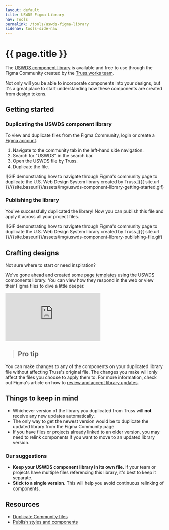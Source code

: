 ```yaml
---
layout: default
title: USWDS Figma Library
nav: Tools
permalink: /tools/uswds-figma-library
sidenav: tools-side-nav
---
```


# {{ page.title }}

The [USWDS component library](https://www.figma.com/community/file/836611771720754351) is available and free to use through the Figma Community created by the [Truss.works team](https://truss.works/).

Not only will you be able to incorporate components into your designs, but it's a great place to start understanding how these components are created from design tokens.

## Getting started

### Duplicating the USWDS component library

To view and duplicate files from the Figma Community, login or create a [Figma account](https://www.figma.com/).

1. Navigate to the community tab in the left-hand side navigation.
1. Search for "USWDS" in the search bar.
1. Open the USWDS file by Truss.
1. Duplicate the file.

![GIF demonstrating how to navigate through Figma's community page to duplicate the U.S. Web Design System library created by Truss.]({{ site.url }}/{{site.baseurl}}/assets/img/uswds-component-library-getting-started.gif)

### Publishing the library

You've successfully duplicated the library! Now you can publish this file and apply it across all your project files.

![GIF demonstrating how to navigate through Figma's community page to duplicate the U.S. Web Design System library created by Truss.]({{ site.url }}/{{site.baseurl}}/assets/img/uswds-component-library-publishing-file.gif)

## Crafting designs 

Not sure where to start or need inspiration? 

We've gone ahead and created some [page templates](https://bixal.github.io/uswds-page-templates/) using the USWDS components library. You can view how they respond in the web or view their Figma files to dive a little deeper.

<div class="iframe-container">
	<iframe class="responsive-iframe" style="border: 1px solid rgba(0, 0, 0, 0.1);" src="https://www.figma.com/embed?embed_host=share&url=https%3A%2F%2Fwww.figma.com%2Ffile%2FQVPduB8h6DIENYULFVCism%2FBixal-USWDS-Page-Templates%3Fnode-id%3D1453%253A2736" allowfullscreen></iframe>
</div>

> ## Pro tip
You can make changes to any of the components on your duplicated library file without affecting Truss's original file. The changes you make will only affect the files you choose to apply them to. For more information, check out Figma's article on how to [review and accept library updates](https://help.figma.com/hc/en-us/articles/360039234193-Review-and-accept-updates-from-libraries).

## Things to keep in mind
- Whichever version of the library you duplicated from Truss will **not** receive any new updates automatically.
- The only way to get the newest version would be to duplicate the updated library from the Figma Community page.
- If you have files or projects already linked to an older version, you may need to relink components if you want to move to an updated library version.

### Our suggestions
- **Keep your USWDS component library in its own file.** If your team or projects have multiple files referencing this library, it's best to keep it separate.
- **Stick to a single version.** This will help you avoid continuous relinking of components.

## Resources
- [Duplicate Community files](https://help.figma.com/hc/en-us/articles/360038510873-Duplicate-Community-files)
- [Publish styles and components](https://help.figma.com/hc/en-us/articles/360025508373-Publish-styles-and-components)
